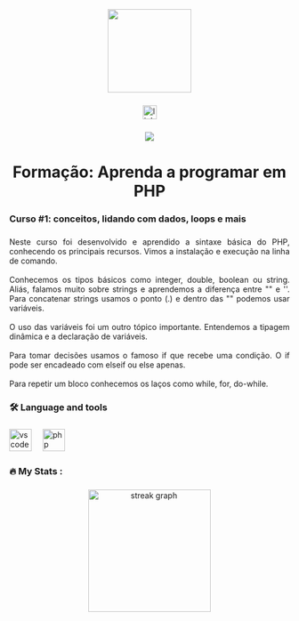 <div align="center">
  <img height="150" src="https://camo.githubusercontent.com/62da68eb62b1e5f175f7d1f0191dd89a653d7908feb22d37d4a0ab07365d6791/68747470733a2f2f6d656469612e67697068792e636f6d2f6d656469612f4d3967624264396e6244724f5475314d71782f67697068792e676966"  />
</div>

###

<div align="center">
  <a href="https://www.linkedin.com/in/carlos-campanari/" target="_blank">
    <img src="https://img.shields.io/static/v1?message=LinkedIn&logo=linkedin&label=&color=0077B5&logoColor=white&labelColor=&style=for-the-badge" height="25" alt="linkedin logo"  />
  </a>
</div>

###

<div align="center">
  <img src="https://visitor-badge.laobi.icu/badge?page_id=ccampa896.ccampa896&"  />
</div>

###

<h1 align="center">Formação: Aprenda a programar em PHP</h1>

###

<h3 align="left">Curso #1: conceitos, lidando com dados, loops e mais</h3>

###

<p align="justify">Neste curso foi desenvolvido e aprendido a sintaxe básica do PHP, conhecendo os principais recursos. Vimos a instalação e execução na linha de comando.<br><br>Conhecemos os tipos básicos como integer, double, boolean ou string. Aliás, falamos muito sobre strings e aprendemos a diferença entre "" e ''. Para concatenar strings usamos o ponto (.) e dentro das "" podemos usar variáveis.<br><br>O uso das variáveis foi um outro tópico importante. Entendemos a tipagem dinâmica e a declaração de variáveis.<br><br>Para tomar decisões usamos o famoso if que recebe uma condição. O if pode ser encadeado com elseif ou else apenas.<br><br>Para repetir um bloco conhecemos os laços como while, for, do-while.</p>

###

<h3 align="left">🛠 Language and tools</h3>

###

<div align="left">
  <img src="https://cdn.jsdelivr.net/gh/devicons/devicon/icons/vscode/vscode-original.svg" height="40" alt="vscode logo"  />
  <img width="12" />
  <img src="https://cdn.jsdelivr.net/gh/devicons/devicon/icons/php/php-original.svg" height="40" alt="php logo"  />
</div>

###

<h3 align="left">🔥   My Stats :</h3>

###

<div align="center">
  <img src="https://streak-stats.demolab.com?user=ccampa896&locale=en&mode=daily&theme=dark&hide_border=false&border_radius=5&order=3" height="220" alt="streak graph"  />
</div>

###
